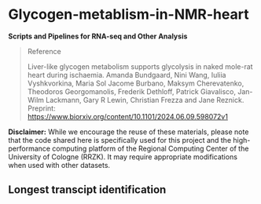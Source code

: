 # Glycogen-metablism-in-NMR-heart
**Scripts and Pipelines for RNA-seq and Other Analysis**

>Reference
>
>Liver-like glycogen metabolism supports glycolysis in naked mole-rat heart during ischaemia. Amanda Bundgaard, Nini Wang, Iuliia Vyshkvorkina, Maria Sol Jacome Burbano, Maksym Cherevatenko, Theodoros Georgomanolis, Frederik Dethloff, Patrick Giavalisco, Jan-Wilm Lackmann, Gary R Lewin, Christian Frezza and Jane Reznick.
>Preprint: https://www.biorxiv.org/content/10.1101/2024.06.09.598072v1

**Disclaimer:** While we encourage the reuse of these materials, please note that the code shared here is specifically used for this project and the high-performance computing platform of the Regional Computing Center of the University of Cologne (RRZK). It may require appropriate modifications when used with other datasets.

## Longest transcipt identification
